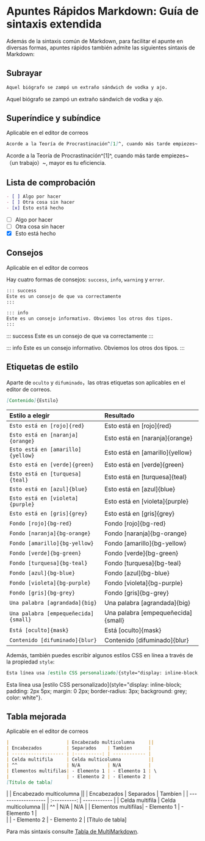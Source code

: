 # Apuntes Rápidos Markdown: Guía de sintaxis extendida

Además de la sintaxis común de Markdown, para facilitar el apunte en diversas formas, apuntes rápidos también admite las siguientes sintaxis de Markdown: 

## Subrayar

```markdown
Aquel biógrafo se zampó un extraño sándwich de vodka y ajo.
```

Aquel biógrafo se zampó un extraño sándwich de vodka y ajo.

## Superíndice y subíndice

Aplicable en el editor de correos

```markdown
Acorde a la Teoría de Procrastinación^[1]^, cuando más tarde empiezes~（un trabajo）~, mayor es tu eficiencia.
```

Acorde a la Teoría de Procrastinación^[1]^, cuando más tarde empiezes~（un trabajo）~, mayor es tu eficiencia.

## Lista de comprobación

```markdown
- [ ] Algo por hacer
- [ ] Otra cosa sin hacer
- [x] Esto está hecho
```

- [ ] Algo por hacer
- [ ] Otra cosa sin hacer
- [x] Esto está hecho

## Consejos

Aplicable en el editor de correos

Hay cuatro formas de consejos: `success`, `info`, `warning` y `error`.

```markdown
::: success
Este es un consejo de que va correctamente
:::

::: info
Este es un consejo informativo. Obviemos los otros dos tipos.
:::
```

::: success
Este es un consejo de que va correctamente
:::

::: info
Este es un consejo informativo. Obviemos los otros dos tipos.
:::

## Etiquetas de estilo

Aparte de `oculto` y `difuminado`，las otras etiquetas son aplicables en el editor de correos.

```markdown
[Contenido]{Estilo}
```

| Estilo a elegir |  Resultado |
| :-----| :---- |
| `Esto está en [rojo]{red}` | Esto está en [rojo]{red} |
| `Esto está en [naranja]{orange}` | Esto está en [naranja]{orange} |
| `Esto está en [amarillo]{yellow}` | Esto está en [amarillo]{yellow} |
| `Esto está en [verde]{green}` | Esto está en [verde]{green} |
| `Esto está en [turquesa]{teal}` | Esto está en [turquesa]{teal} |
| `Esto está en [azul]{blue}` | Esto está en [azul]{blue} |
| `Esto está en [violeta]{purple}` | Esto está en [violeta]{purple} |
| `Esto está en [gris]{grey}` | Esto está en [gris]{grey} |
| `Fondo [rojo]{bg-red}` | Fondo [rojo]{bg-red} |
| `Fondo [naranja]{bg-orange}` | Fondo [naranja]{bg-orange} |
| `Fondo [amarillo]{bg-yellow}` | Fondo [amarillo]{bg-yellow} |
| `Fondo [verde]{bg-green}` | Fondo [verde]{bg-green} |
| `Fondo [turquesa]{bg-teal}` | Fondo [turquesa]{bg-teal} |
| `Fondo [azul]{bg-blue}` | Fondo [azul]{bg-blue} |
| `Fondo [violeta]{bg-purple}` | Fondo [violeta]{bg-purple} |
| `Fondo [gris]{bg-grey}` | Fondo [gris]{bg-grey} |
| `Una palabra [agrandada]{big}` | Una palabra [agrandada]{big} |
| `Una palabra [empequeñecida]{small}` | Una palabra [empequeñecida]{small} |
| `Está [oculto]{mask}` | Está [oculto]{mask} |
| `Contenido [difuminado]{blur}` | Contenido [difuminado]{blur} |

Además, también puedes escribir algunos estilos CSS en línea a través de la propiedad `style`:

```markdown
Esta línea usa [estilo CSS personalizado]{style="display: inline-block; padding: 2px 5px; margin: 0 2px; border-radius: 3px; background: grey; color: white"}.
```

Esta línea usa [estilo CSS personalizado]{style="display: inline-block; padding: 2px 5px; margin: 0 2px; border-radius: 3px; background: grey; color: white"}.

## Tabla mejorada

Aplicable en el editor de correos

```markdown
|                     | Encabezado multicolumna     ||
| Encabezados         | Separados    | Tambíen      |
| ------------------- | :----------: | ------------ |
| Celda multifila     | Celda multicolumna          ||
| ^^                  | N/A          | N/A          |
| Elementos multifilas| - Elemento 1 | - Elemento 1 | \
|                     | - Elemento 2 | - Elemento 2 |
[Título de tabla]
```

|                     | Encabezado multicolumna     ||
| Encabezados         | Separados    | Tambíen      |
| ------------------- | :----------: | ------------ |
| Celda multifila     | Celda multicolumna          ||
| ^^                  | N/A          | N/A          |
| Elementos multifilas| - Elemento 1 | - Elemento 1 | \
|                     | - Elemento 2 | - Elemento 2 |
[Título de tabla]

Para más sintaxis consulte [Tabla de MultiMarkdown](https://github.com/redbug312/markdown-it-multimd-table/blob/master/README.md).
